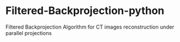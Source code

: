 # Filtered-Backprojection-python
Filtered Backprojection Algorithm for CT images reconstruction under parallel projections
